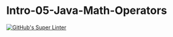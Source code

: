 # Intro-05-Java-Math-Operators
[![GitHub's Super Linter](https://github.com/ICS4U-ProgrammingJaydinM/Intro-05-Java-Math-Operators/workflows/GitHub's%20Super%20Linter/badge.svg)](https://github.com/ICS4U-ProgrammingJaydinM/Intro-05-Java-Math-Operators/actions)
